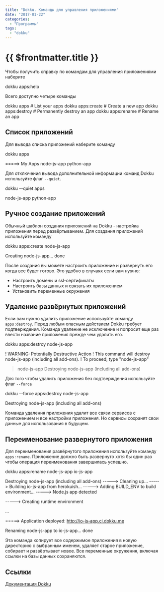```yaml
---
title: "Dokku. Команды для управления приложениями"
date: "2017-01-22"
categories: 
  - "Программы"
tags: 
  - "dokku"
---
```


# {{ $frontmatter.title }}

Чтобы получить справку по командам для управления приложениями наберите

dokku apps:help 

Всего доступно четыре команды

dokku apps                                           # List your apps
dokku apps:create # Create a new app
dokku apps:destroy # Permanently destroy an app
dokku apps:rename # Rename an app

## Список приложений

Для вывода списка приложений наберите команду

dokku apps

\=====> My Apps
node-js-app
python-app

Для отключения вывода дополнительной информации команд Dokku используйте флаг `--quiet`.

dokku --quiet apps

node-js-app
python-app

## Ручное создание приложений

Обычный шаблон создания приложений на Dokku - настройка приложения перед развёртыванием. Для создания приложений используйте команду

dokku apps:create node-js-app

Creating node-js-app... done

После создания вы можете настроить приложение и развернуть его когда все будет готово. Это удобно в случаях если вам нужно:

- Настроить домены и ssl-сертификаты
- Настроить базы данных и связать их приложением
- Установить переменные окружения

## Удаление развёрнутых приложений

Если вам нужно удалить приложение используйте команду `apps:destroy`. Перед любым опасным действием Dokku требует подтверждения. Команда удаление не исключение и попросит еще раз ввести название приложения прежде чем удалить его.

dokku apps:destroy node-js-app

 !     WARNING: Potentially Destructive Action
 !     This command will destroy node-js-app (including all add-ons).
 !     To proceed, type "node-js-app"

> node-js-app
Destroying node-js-app (including all add-ons)

Для того чтобы удалить приложения без подтверждения используйте флаг `--force`

dokku --force apps:destroy node-js-app

Destroying node-js-app (including all add-ons)

Команда удаления приложения удалит все связи сервисов с приложением и все настройки приложения. Но сервисы сохранят свои данные для использования в будущем.

## Переименование развернутого приложения

Для переименования развёрнутого приложения используйте команду `apps:rename`. Приложение должно быть развернуто хотя бы один раз чтобы операция переименования завершилась успешно.

dokku apps:rename node-js-app io-js-app

Destroying node-js-app (including all add-ons)
-----> Cleaning up...
-----> Building io-js-app from herokuish...
-----> Adding BUILD\_ENV to build environment...
-----> Node.js app detected

-----> Creating runtime environment

...

=====> Application deployed:
       http://io-js-app.ci.dokku.me

Renaming node-js-app to io-js-app... done

Эта команда копирует все содержимое приложения в новую директорию с выбранным именем, удаляет старое приложение, собирает и развёртывает новое. Все переменные окружения, включая ссылки на базы данных сохраняются.

## Ссылки

[Документация Dokku](http://dokku.viewdocs.io/dokku/deployment/application-management/)
